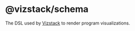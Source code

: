 # @vizstack/schema
The DSL used by [Vizstack](https://github.com/vizstack/vizstack/) to render program visualizations.